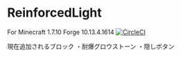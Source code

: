 # ReinforcedLight
 For Minecraft 1.7.10 Forge 10.13.4.1614
[![CircleCI](https://circleci.com/gh/maa123/ReinforcedLight.svg?style=svg)](https://circleci.com/gh/maa123/ReinforcedLight)

現在追加されるブロック
・耐爆グロウストーン
・隠しボタン
